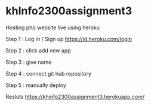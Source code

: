 # khInfo2300assignment3
Hosting php website live using heroku

Step 1 : Log in / Sign up https://id.heroku.com/login

Step 2 : click add new app

Step 3 : give name

Step 4 : connect git hub repository 

Step 5 : manually deploy
 
Resluts  https://khinfo2300assignment3.herokuapp.com/

